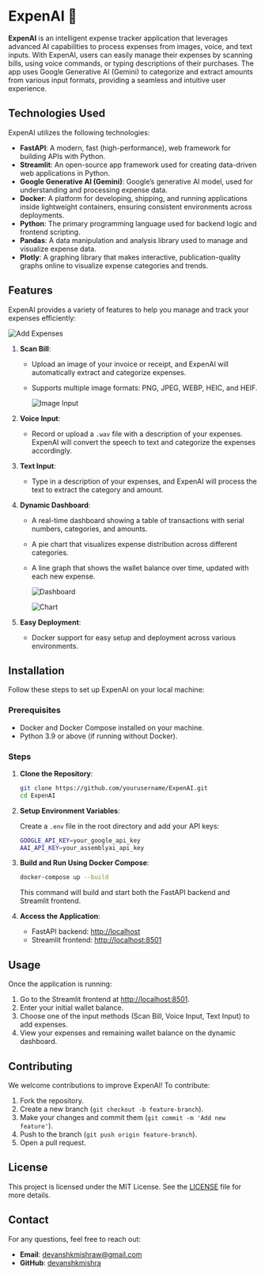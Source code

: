 # ExpenAI 💸

**ExpenAI** is an intelligent expense tracker application that leverages advanced AI capabilities to process expenses from images, voice, and text inputs. With ExpenAI, users can easily manage their expenses by scanning bills, using voice commands, or typing descriptions of their purchases. The app uses Google Generative AI (Gemini) to categorize and extract amounts from various input formats, providing a seamless and intuitive user experience.


## Technologies Used

ExpenAI utilizes the following technologies:

- **FastAPI**: A modern, fast (high-performance), web framework for building APIs with Python.
- **Streamlit**: An open-source app framework used for creating data-driven web applications in Python.
- **Google Generative AI (Gemini)**: Google’s generative AI model, used for understanding and processing expense data.
- **Docker**: A platform for developing, shipping, and running applications inside lightweight containers, ensuring consistent environments across deployments.
- **Python**: The primary programming language used for backend logic and frontend scripting.
- **Pandas**: A data manipulation and analysis library used to manage and visualize expense data.
- **Plotly**: A graphing library that makes interactive, publication-quality graphs online to visualize expense categories and trends.

## Features

ExpenAI provides a variety of features to help you manage and track your expenses efficiently:

![Add Expenses](https://i.imgur.com/J6baTvU.png "Add Expenses")

1. **Scan Bill**:
   - Upload an image of your invoice or receipt, and ExpenAI will automatically extract and categorize expenses.
   - Supports multiple image formats: PNG, JPEG, WEBP, HEIC, and HEIF.

     ![Image Input](https://i.imgur.com/m340vrV.png "Image Input")

2. **Voice Input**:
   - Record or upload a `.wav` file with a description of your expenses. ExpenAI will convert the speech to text and categorize the expenses accordingly.

3. **Text Input**:
   - Type in a description of your expenses, and ExpenAI will process the text to extract the category and amount.

4. **Dynamic Dashboard**:
   - A real-time dashboard showing a table of transactions with serial numbers, categories, and amounts.
   - A pie chart that visualizes expense distribution across different categories.
   - A line graph that shows the wallet balance over time, updated with each new expense.

     ![Dashboard](https://i.imgur.com/KKgGGvs.png "Dashboard")

     ![Chart](https://i.imgur.com/8sQbjYp.png "Chart")
     

5. **Easy Deployment**:
   - Docker support for easy setup and deployment across various environments.

## Installation

Follow these steps to set up ExpenAI on your local machine:

### Prerequisites

- Docker and Docker Compose installed on your machine.
- Python 3.9 or above (if running without Docker).

### Steps

1. **Clone the Repository**:

   ```bash
   git clone https://github.com/yourusername/ExpenAI.git
   cd ExpenAI
   ```

2. **Setup Environment Variables**:

   Create a `.env` file in the root directory and add your API keys:

   ```bash
   GOOGLE_API_KEY=your_google_api_key
   AAI_API_KEY=your_assemblyai_api_key
   ```

3. **Build and Run Using Docker Compose**:

   ```bash
   docker-compose up --build
   ```

   This command will build and start both the FastAPI backend and Streamlit frontend.

4. **Access the Application**:

   - FastAPI backend: [http://localhost](http://localhost)
   - Streamlit frontend: [http://localhost:8501](http://localhost:8501)

## Usage

Once the application is running:

1. Go to the Streamlit frontend at [http://localhost:8501](http://localhost:8501).
2. Enter your initial wallet balance.
3. Choose one of the input methods (Scan Bill, Voice Input, Text Input) to add expenses.
4. View your expenses and remaining wallet balance on the dynamic dashboard.

## Contributing

We welcome contributions to improve ExpenAI! To contribute:

1. Fork the repository.
2. Create a new branch (`git checkout -b feature-branch`).
3. Make your changes and commit them (`git commit -m 'Add new feature'`).
4. Push to the branch (`git push origin feature-branch`).
5. Open a pull request.

## License

This project is licensed under the MIT License. See the [LICENSE](LICENSE) file for more details.

## Contact

For any questions, feel free to reach out:

- **Email**: devanshkmishraw@gmail.com
- **GitHub**: [devanshkmishra](https://github.com/devanshkmishra)
